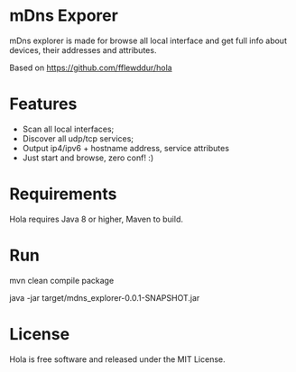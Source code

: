 mDns Exporer
====

mDns explorer is made for browse all local interface and get full info about devices, their addresses and attributes.

Based on https://github.com/fflewddur/hola 

# Features

- Scan all local interfaces;
- Discover all udp/tcp services;
- Output ip4/ipv6 + hostname address, service attributes
- Just start and browse, zero conf! :)

# Requirements

Hola requires Java 8 or higher, Maven to build.

# Run

mvn clean compile package

java -jar target/mdns_explorer-0.0.1-SNAPSHOT.jar 

# License

Hola is free software and released under the MIT License.